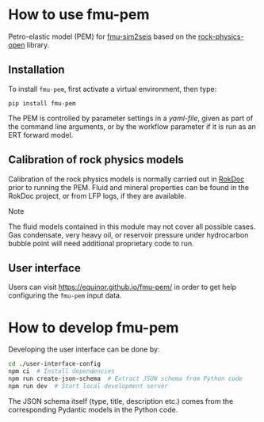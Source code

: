 # How to use fmu-pem

Petro-elastic model (PEM) for [fmu-sim2seis](https://github.com/equinor/fmu-sim2seis)
based on the [rock-physics-open](https://github.com/equinor/rock-physics-open)
library.

## Installation

To install `fmu-pem`, first activate a virtual environment, then type:

```
pip install fmu-pem
```

The PEM is controlled by parameter settings in a *yaml-file*, given as part of the
command line arguments, or by the workflow parameter if it is run as an ERT forward model.

## Calibration of rock physics models

Calibration of the rock physics models is normally carried out in
[RokDoc](https://www.ikonscience.com/rokdoc-geoprediction-software-platform/)
prior to running the PEM. Fluid and mineral properties can be found in the RokDoc project, or
from LFP logs, if they are available.

> [!NOTE]  
> The fluid models contained in this module may not cover all possible cases. Gas condensate, very heavy oil, 
> or reservoir pressure under hydrocarbon bubble point will need additional proprietary code to run.

## User interface

Users can visit https://equinor.github.io/fmu-pem/ in order to get help configuring the `fmu-pem` input data.

# How to develop fmu-pem

Developing the user interface can be done by:
```bash
cd ./user-interface-config
npm ci  # Install dependencies
npm run create-json-schema  # Extract JSON schema from Python code
npm run dev  # Start local development server
```
The JSON schema itself (type, title, description etc.) comes from the corresponding Pydantic models in the Python code.
